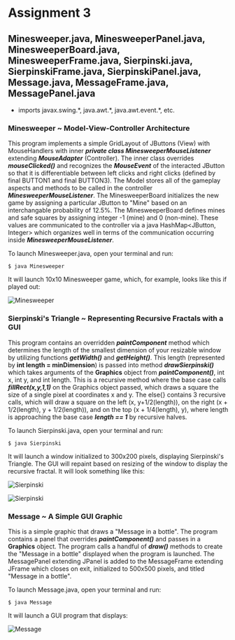 # Assignment 3
## Minesweeper.java, MinesweeperPanel.java, MinesweeperBoard.java, MinesweeperFrame.java, Sierpinski.java, SierpinskiFrame.java, SierpinskiPanel.java, Message.java, MessageFrame.java, MessagePanel.java
- imports javax.swing.\*, java.awt.\*, java.awt.event.*, etc.

### Minesweeper ~ Model-View-Controller Architecture
This program implements a simple GridLayout of JButtons (View) with MouseHandlers with inner ***private class MinesweeperMouseListener*** extending ***MouseAdapter*** (Controller). The inner class overrides ***mouseClicked()*** and recognizes the ***MouseEvent*** of the interacted JButton so that it is differentiable between left clicks and right clicks (defined by final BUTTON1 and final BUTTON3). The Model stores all of the gameplay aspects and methods to be called in the controller ***MinesweeperMouseListener***. The MinesweeperBoard initializes the new game by assigning a particular JButton to "Mine" based on an interchangable probability of 12.5%. The MinesweeperBoard defines mines and safe squares by assigning integer -1 (mine) and 0 (non-mine). These values are communicated to the controller via a java HashMap<JButton, Integer> which organizes well in terms of the communication occurring inside ***MinesweeperMouseListener***.

To launch Minesweeper.java, open your terminal and run:
```
$ java Minesweeper
```
It will launch 10x10 Minesweeper game, which, for example, looks like this if played out:

![Minesweeper](https://i.imgur.com/qNGgctG.png)

### Sierpinski's Triangle ~ Representing Recursive Fractals with a GUI
This program contains an overridden ***paintComponent*** method which determines the length of the smallest dimension of your resizable window by utilizing functions ***getWidth()*** and ***getHeight()***. This length (represented by **int length = minDimension**) is passed into method ***drawSierpinski()*** which takes arguments of the **Graphics** object from ***paintComponent()***, int x, int y, and int length. This is a recursive method where the base case calls ***fillRect(x,y,1,1)*** on the Graphics object passed, which draws a square the size of a single pixel at coordinates x and y. The else{} contains 3 recursive calls, which will draw a square on the left (x, y+1/2(length)), on the right (x + 1/2(length), y + 1/2(length)), and on the top (x + 1/4(length), y), where length is approaching the base case ***length == 1*** by recursive halves.

To launch Sierpinski.java, open your terminal and run:
```
$ java Sierpinski
```
It will launch a window initialized to 300x200 pixels, displaying Sierpinski's Triangle. The GUI will repaint based on resizing of the window to display the recursive fractal. It will look something like this:

![Sierpinski](https://i.imgur.com/M5yBR76.png)

![Sierpinski](https://i.imgur.com/6NqGjFx.png)

### Message ~ A Simple GUI Graphic
This is a simple graphic that draws a "Message in a bottle". The program contains a panel that overrides ***paintComponent()*** and passes in a **Graphics** object. The program calls a handful of ***draw()*** methods to create the "Message in a bottle" displayed when the program is launched. The MessagePanel extending JPanel is added to the MessageFrame extending JFrame which closes on exit, initialized to 500x500 pixels, and titled "Message in a bottle".

To launch Message.java, open your terminal and run:
```
$ java Message
```
It will launch a GUI program that displays:

![Message](https://i.imgur.com/Vyms4YB.png)

